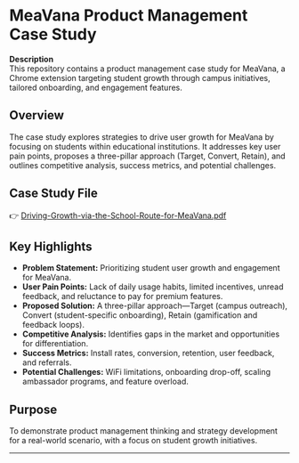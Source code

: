 # MeaVana Product Management Case Study

**Description**  
This repository contains a product management case study for MeaVana, a Chrome extension targeting student growth through campus initiatives, tailored onboarding, and engagement features.

## Overview

The case study explores strategies to drive user growth for MeaVana by focusing on students within educational institutions. It addresses key user pain points, proposes a three-pillar approach (Target, Convert, Retain), and outlines competitive analysis, success metrics, and potential challenges.

## Case Study File

👉 [Driving-Growth-via-the-School-Route-for-MeaVana.pdf](https://github.com/Rohith070820/MeaVana-product-case-study/blob/main/Driving%20Growth%20via%20the%20School%20Route%20for%20MeaVana.pdf)


## Key Highlights

- **Problem Statement:** Prioritizing student user growth and engagement for MeaVana.
- **User Pain Points:** Lack of daily usage habits, limited incentives, unread feedback, and reluctance to pay for premium features.
- **Proposed Solution:** A three-pillar approach—Target (campus outreach), Convert (student-specific onboarding), Retain (gamification and feedback loops).
- **Competitive Analysis:** Identifies gaps in the market and opportunities for differentiation.
- **Success Metrics:** Install rates, conversion, retention, user feedback, and referrals.
- **Potential Challenges:** WiFi limitations, onboarding drop-off, scaling ambassador programs, and feature overload.

## Purpose

To demonstrate product management thinking and strategy development for a real-world scenario, with a focus on student growth initiatives.

---
